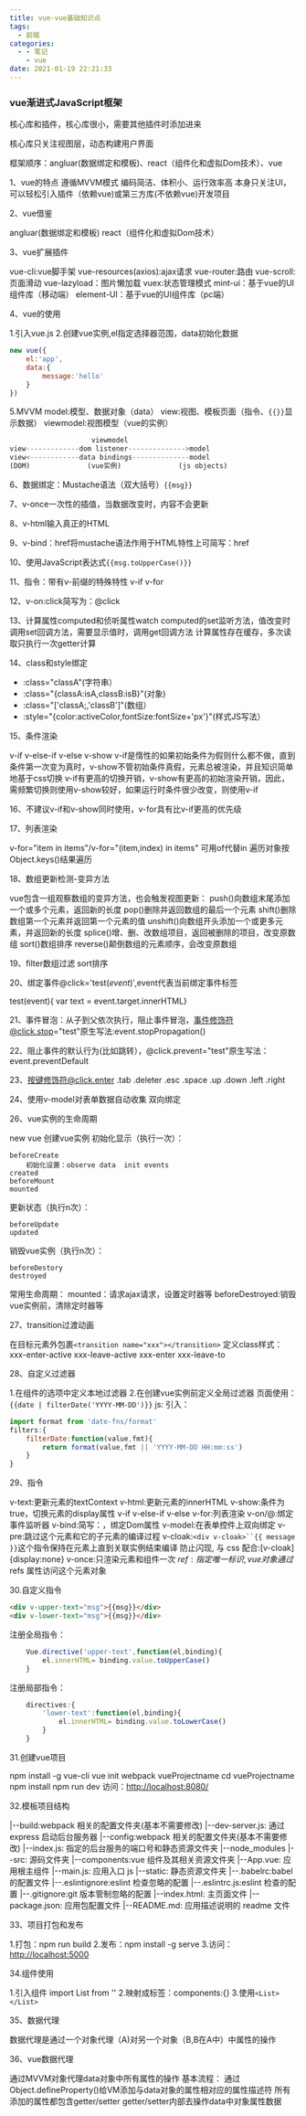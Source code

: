 ```yaml
---
title: vue-vue基础知识点
tags:
  - 前端
categories:
  - - 笔记
    - vue
date: 2021-01-19 22:21:33
---
```


### vue渐进式JavaScript框架

核心库和插件，核心库很小，需要其他插件时添加进来

核心库只关注视图层，动态构建用户界面

框架顺序：angluar(数据绑定和模板)、react（组件化和虚拟Dom技术）、vue

1、vue的特点
遵循MVVM模式
编码简洁、体积小、运行效率高
本身只关注UI，可以轻松引入插件（依赖vue)或第三方库(不依赖vue)开发项目

2、vue借鉴  

angluar(数据绑定和模板)
react（组件化和虚拟Dom技术）

3、vue扩展插件

vue-cli:vue脚手架
vue-resources(axios):ajax请求
vue-router:路由
vue-scroll:页面滑动
vue-lazyload：图片懒加载
vuex:状态管理模式
mint-ui：基于vue的UI组件库（移动端）
element-UI：基于vue的UI组件库（pc端）

4、vue的使用

1.引入vue.js
2.创建vue实例,el指定选择器范围，data初始化数据

```javascript
new vue({
    el:'app',
    data:{
        message:'hello'
    }
})
```

5.MVVM
model:模型、数据对象（data）
view:视图、模板页面（指令、`{{}}`显示数据）
viewmodel:视图模型（vue的实例）

```javascript
                    viewmodel
view-------------dom listener-------------->model
view<------------data bindings--------------model
(DOM)              (vue实例)              (js objects)
```

6、数据绑定：Mustache语法（双大括号）`{{msg}}`

7、v-once一次性的插值，当数据改变时，内容不会更新

8、v-html输入真正的HTML

9、v-bind：href将mustache语法作用于HTML特性上可简写：href

10、使用JavaScript表达式`{{msg.toUpperCase()}}`

11、指令：带有v-前缀的特殊特性  v-if  v-for

12、v-on:click简写为：@click

13、计算属性computed和侦听属性watch
computed的set监听方法，值改变时调用set回调方法，需要显示值时，调用get回调方法
计算属性存在缓存，多次读取只执行一次getter计算

14、class和style绑定

+ :class="classA"(字符串）
+ :class="{classA:isA,classB:isB}"(对象)
+ :class="['classA;,'classB']"(数组）
+ :style="{color:activeColor,fontSize:fontSize+'px'}"(样式JS写法）

15、条件渲染

v-if v-else-if v-else v-show
v-if是惰性的如果初始条件为假则什么都不做，直到条件第一次变为真时，v-show不管初始条件真假，元素总被渲染，并且知识简单地基于css切换
v-if有更高的切换开销，v-show有更高的初始渲染开销，因此，需频繁切换则使用v-show较好，如果运行时条件很少改变，则使用v-if

16、不建议v-if和v-show同时使用，v-for具有比v-if更高的优先级

17、列表渲染

v-for="item in items"/v-for="(item,index) in items"
可用of代替in
遍历对象按Object.keys()结果遍历

18、数组更新检测-变异方法

vue包含一组观察数组的变异方法，也会触发视图更新：
push()向数组末尾添加一个或多个元素，返回新的长度
pop()删除并返回数组的最后一个元素
shift()删除数组第一个元素并返回第一个元素的值
unshift()向数组开头添加一个或更多元素，并返回新的长度
splice()增、删、改数组项目，返回被删除的项目，改变原数组
sort()数组排序
reverse()颠倒数组的元素顺序，会改变原数组

19、filter数组过滤 sort排序

20、绑定事件@click='test($event)',$event代表当前绑定事件标签

test(event){ var text = event.target.innerHTML}

21、事件冒泡：从子到父依次执行，阻止事件冒泡，事件修饰符@click.stop="test"原生写法:event.stopPropagation()

22、阻止事件的默认行为(比如跳转），@click.prevent="test"原生写法：event.preventDefault

23、按键修饰符@click.enter .tab .deleter .esc .space .up .down .left .right

24、使用v-model对表单数据自动收集 双向绑定

26、vue实例的生命周期

new vue 创建vue实例
初始化显示（执行一次）：

    beforeCreate
        初始化设置：observe data  init events
    created
    beforeMount
    mounted
更新状态（执行n次）：

    beforeUpdate
    updated
销毁vue实例（执行n次）：

    beforeDestory
    destroyed

常用生命周期：
mounted：请求ajax请求，设置定时器等
beforeDestroyed:销毁vue实例前，清除定时器等

27、transition过渡动画

在目标元素外包裹`<transition name="xxx"></transition>`
定义class样式：
    xxx-enter-active   xxx-leave-active
    xxx-enter          xxx-leave-to

28、自定义过滤器

1.在组件的选项中定义本地过滤器
2.在创建vue实例前定义全局过滤器
页面使用：
`{{date | filterDate('YYYY-MM-DD')}}`
js:
引入：

```javascript
import format from 'date-fns/format'
filters:{
    filterDate:function(value,fmt){
        return format(value,fmt || 'YYYY-MM-DD HH:mm:ss')
    }
}
```

29、指令

v-text:更新元素的textContext
v-html:更新元素的innerHTML
v-show:条件为true，切换元素的display属性
v-if
v-else-if
v-else
v-for:列表渲染
v-on/@:绑定事件监听器
v-bind:简写：，绑定Dom属性
v-model:在表单控件上双向绑定
v-pre:跳过这个元素和它的子元素的编译过程
v-cloak:`<div v-cloak>``{{ message }}`</div>这个指令保持在元素上直到关联实例结束编译 防止闪现, 与 css 配合:[v-cloak]{display:none}
v-once:只渲染元素和组件一次
$ref:指定唯一标识,vue 对象通过$refs 属性访问这个元素对象

30.自定义指令

```html
<div v-upper-text="msg">{{msg}}</div>
<div v-lower-text="msg">{{msg}}</div>
```

注册全局指令：

```javascript
    Vue.directive('upper-text',function(el,binding){
        el.innerHTML= binding.value.toUpperCase()
    }
```

注册局部指令：

```javascript
    directives:{
        'lower-text':function(el,binding){
            el.innerHTML= binding.value.toLowerCase()
        }
    }
```

31.创建vue项目

npm install -g vue-cli
vue init webpack vueProjectname
cd vueProjectname
npm install
npm run dev
访问：<http://localhost:8080/>

32.模板项目结构

|--build:webpack 相关的配置文件夹(基本不需要修改)
|--dev-server.js: 通过 express 启动后台服务器
|--config:webpack 相关的配置文件夹(基本不需要修改)
|--index.js: 指定的后台服务的端口号和静态资源文件夹
|--node_modules
|--src: 源码文件夹
|--components:vue 组件及其相关资源文件夹
|--App.vue: 应用根主组件
|--main.js: 应用入口 js
|--static: 静态资源文件夹
|--.babelrc:babel 的配置文件
|--.eslintignore:eslint 检查忽略的配置 |--.eslintrc.js:eslint 检查的配置
|--.gitignore:git 版本管制忽略的配置
|--index.html: 主页面文件
|--package.json: 应用包配置文件
|--README.md: 应用描述说明的 readme 文件

33、项目打包和发布

1.打包：npm run build
2.发布：npm install -g serve
3.访问：<http://localhost:5000>

34.组件使用

1.引入组件  import List from ''
2.映射成标签：components:{}
3.使用`<List></List>`

35、数据代理

数据代理是通过一个对象代理（A)对另一个对象（B,B在A中）中属性的操作

36、vue数据代理

通过MVVM对象代理data对象中所有属性的操作
基本流程：
    通过Object.defineProperty()给VM添加与data对象的属性相对应的属性描述符
    所有添加的属性都包含getter/setter
    getter/setter内部去操作data中对象属性数据
